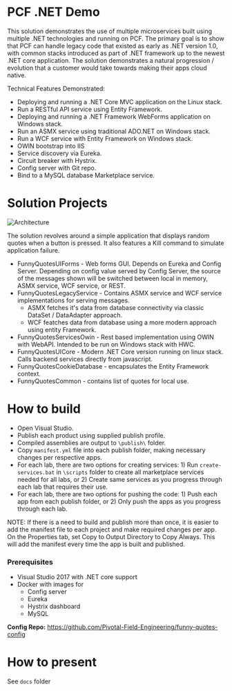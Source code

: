 # PCF .NET Demo
This solution demonstrates the use of multiple microservices built using multiple .NET technologies and running on PCF. The primary goal is to show that PCF can handle legacy code that existed as early as .NET version 1.0, with common stacks introduced as part of .NET framework up to the newest .NET core application. The solution demonstrates a natural progression / evolution that a customer would take towards making their apps cloud native.

Technical Features Demonstrated:
- Deploying and running a .NET Core MVC application on the Linux stack.
- Run a RESTful API service using Entity Framework.
- Deploying and running a .NET Framework WebForms application on Windows stack.
- Run an ASMX service using traditional ADO.NET on Windows stack.
- Run a WCF service with Entity Framework on Windows stack.
- OWIN bootstrap into IIS
- Service discovery via Eureka.
- Circuit breaker with Hystrix.
- Config server with Git repo.
- Bind to a MySQL database Marketplace service.

# Solution Projects
![Architecture](https://github.com/Pivotal-Field-Engineering/pace-workshop-content/blob/master/dotnet-funnyquotes-workshop/images/architecture.png)

The solution revolves around a simple application that displays random quotes when a button is pressed.
It also features a Kill command to simulate application failure.
* FunnyQuotesUIForms - Web forms GUI. Depends on Eureka and Config Server. Depending on config value served by Config Server, the source of the messages shown will be switched between local in memory, ASMX service, WCF service, or REST.
* FunnyQuotesLegacyService - Contains ASMX service and WCF service implementations for serving messages.
   * ASMX fetches it's data from database connectivity via classic DataSet / DataAdapter approach.
   * WCF featches data from database using a more modern approach using entity Framework.
* FunnyQuotesServicesOwin - Rest based implementation using OWIN with WebAPI. Intended to be run on Windows stack with HWC.
* FunnyQuotesUICore - Modern .NET Core version running on linux stack. Calls backend services directly from javascript.
* FunnyQuotesCookieDatabase - encapsulates the Entity Framework context.
* FunnyQuotesCommon - contains list of quotes for local use.

# How to build
* Open Visual Studio. 
* Publish each product using supplied publish profile.
* Compiled assemblies are output to `\publish\` folder.
* Copy `manifest.yml` file into each publish folder, making necessary changes per respective apps.
* For each lab, there are two options for creating services: 1) Run `create-services.bat` in `\scripts` folder to create all marketplace services needed for all labs, or 2) Create same services as you progress through each lab that requires their use.
* For each lab, there are two options for pushing the code: 1) Push each app from each publish folder, or 2) Only push the apps as you progress through each lab.

NOTE: If there is a need to build and publish more than once, it is easier to add the manifest file to each project and make required changes per app. On the Properties tab, set Copy to Output Directory to Copy Always. This will add the manifest every time the app is built and published.

### Prerequisites
* Visual Studio 2017 with .NET core support
* Docker with images for
  * Config server
  * Eureka
  * Hystrix dashboard
  * MySQL

**Config Repo:** https://github.com/Pivotal-Field-Engineering/funny-quotes-config

# How to present
See `docs` folder
